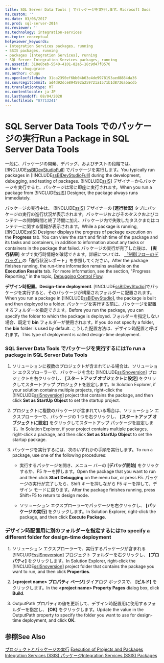 ```yaml
---
title: SQL Server Data Tools | でパッケージを実行します。Microsoft Docs
ms.custom: ''
ms.date: 03/06/2017
ms.prod: sql-server-2014
ms.reviewer: ''
ms.technology: integration-services
ms.topic: conceptual
helpviewer_keywords:
- Integration Services packages, running
- SSIS packages, running
- packages [Integration Services], running
- SQL Server Integration Services packages, running
ms.assetid: 318e6beb-5540-4101-82a5-18c9d47f0570
author: chugugrace
ms.author: chugu
ms.openlocfilehash: 31ca2390ef6bb04b63e4de9978193aed8884da36
ms.sourcegitcommit: ad4d92dce894592a259721a1571b1d8736abacdb
ms.translationtype: MT
ms.contentlocale: ja-JP
ms.lasthandoff: 08/04/2020
ms.locfileid: "87713241"
---
```

# <a name="run-a-package-in-sql-server-data-tools"></a><span data-ttu-id="e9e91-102">SQL Server Data Tools でのパッケージの実行</span><span class="sxs-lookup"><span data-stu-id="e9e91-102">Run a Package in SQL Server Data Tools</span></span>
  <span data-ttu-id="e9e91-103">一般に、パッケージの開発、デバッグ、およびテストの段階では、 [!INCLUDE[ssBIDevStudioFull](../includes/ssbidevstudiofull-md.md)] でパッケージを実行します。</span><span class="sxs-lookup"><span data-stu-id="e9e91-103">You typically run packages in [!INCLUDE[ssBIDevStudioFull](../includes/ssbidevstudiofull-md.md)] during the development, debugging, and testing of packages.</span></span> <span data-ttu-id="e9e91-104">[!INCLUDE[ssIS](../includes/ssis-md.md)] デザイナーからパッケージを実行すると、パッケージは常に即座に実行されます。</span><span class="sxs-lookup"><span data-stu-id="e9e91-104">When you run a package from [!INCLUDE[ssIS](../includes/ssis-md.md)] Designer, the package always runs immediately.</span></span>  
  
 <span data-ttu-id="e9e91-105">パッケージの実行中は、 [!INCLUDE[ssIS](../includes/ssis-md.md)] デザイナーの **[進行状況]** タブにパッケージの実行の進行状況が表示されます。パッケージおよびそのタスクおよびコンテナーの開始時間と終了時間に加え、パッケージ内で失敗したタスクまたはコンテナーに関する情報が表示されます。</span><span class="sxs-lookup"><span data-stu-id="e9e91-105">While a package is running, [!INCLUDE[ssIS](../includes/ssis-md.md)] Designer displays the progress of package execution on the **Progress** tab. You can view the start and finish time of the package and its tasks and containers, in addition to information about any tasks or containers in the package that failed.</span></span> <span data-ttu-id="e9e91-106">パッケージの実行が完了した後は、 **[実行結果]** タブで実行時情報を確認できます。詳細については、 [「制御フローのデバッグ」](control-flow/control-flow.md)の「進行状況レポート」を参照してください。</span><span class="sxs-lookup"><span data-stu-id="e9e91-106">After the package finishes running, the run-time information remains available on the **Execution Results** tab. For more information, see the section, "Progress Reporting," in the topic, [Debugging Control Flow](control-flow/control-flow.md).</span></span>  
  
 <span data-ttu-id="e9e91-107">**デザイン時配置**。</span><span class="sxs-lookup"><span data-stu-id="e9e91-107">**Design-time deployment**.</span></span> <span data-ttu-id="e9e91-108">[!INCLUDE[ssBIDevStudio](../includes/ssbidevstudio-md.md)]でパッケージを実行すると、そのパッケージが構築されフォルダーに配置されます。</span><span class="sxs-lookup"><span data-stu-id="e9e91-108">When you run a package in [!INCLUDE[ssBIDevStudio](../includes/ssbidevstudio-md.md)], the package is built and then deployed to a folder.</span></span> <span data-ttu-id="e9e91-109">パッケージを実行する前に、パッケージを配置するフォルダーを指定できます。</span><span class="sxs-lookup"><span data-stu-id="e9e91-109">Before you run the package, you can specify the folder to which the package is deployed.</span></span> <span data-ttu-id="e9e91-110">フォルダーを指定しない場合、既定で **bin** フォルダーが使用されます。</span><span class="sxs-lookup"><span data-stu-id="e9e91-110">If you do not specify a folder, the **bin** folder is used by default.</span></span> <span data-ttu-id="e9e91-111">こうした配置方法は、デザイン時配置と呼ばれます。</span><span class="sxs-lookup"><span data-stu-id="e9e91-111">This type of deployment is called design-time deployment.</span></span>  
  
### <a name="to-run-a-package-in-sql-server-data-tools"></a><span data-ttu-id="e9e91-112">SQL Server Data Tools でパッケージを実行するには</span><span class="sxs-lookup"><span data-stu-id="e9e91-112">To run a package in SQL Server Data Tools</span></span>  
  
1.  <span data-ttu-id="e9e91-113">ソリューションに複数のプロジェクトが含まれている場合は、ソリューション エクスプローラーで、パッケージを含む [!INCLUDE[ssISnoversion](../includes/ssisnoversion-md.md)] プロジェクトを右クリックし、 **[スタートアップ オブジェクトに設定]** をクリックしてスタートアップ プロジェクトを設定します。</span><span class="sxs-lookup"><span data-stu-id="e9e91-113">In Solution Explorer, if your solution contains multiple projects, right-click the [!INCLUDE[ssISnoversion](../includes/ssisnoversion-md.md)] project that contains the package, and then click **Set as StartUp Object** to set the startup project.</span></span>  
  
2.  <span data-ttu-id="e9e91-114">プロジェクトに複数のパッケージが含まれている場合は、ソリューション エクスプローラーで、パッケージの 1 つを右クリックし、 **[スタートアップ オブジェクトに設定]** をクリックしてスタートアップ パッケージを設定します。</span><span class="sxs-lookup"><span data-stu-id="e9e91-114">In Solution Explorer, if your project contains multiple packages, right-click a package, and then click **Set as StartUp Object** to set the startup package.</span></span>  
  
3.  <span data-ttu-id="e9e91-115">パッケージを実行するには、次のいずれかの手順を実行します。</span><span class="sxs-lookup"><span data-stu-id="e9e91-115">To run a package, use one of the following procedures:</span></span>  
  
    -   <span data-ttu-id="e9e91-116">実行するパッケージを開き、メニュー バーの **[デバッグ開始]** をクリックするか、F5 キーを押します。</span><span class="sxs-lookup"><span data-stu-id="e9e91-116">Open the package that you want to run and then click **Start Debugging** on the menu bar, or press F5.</span></span> <span data-ttu-id="e9e91-117">パッケージの実行が完了したら、Shift キーを押しながら F5 キーを押して、デザイン モードに戻ります。</span><span class="sxs-lookup"><span data-stu-id="e9e91-117">After the package finishes running, press Shift+F5 to return to design mode.</span></span>  
  
    -   <span data-ttu-id="e9e91-118">ソリューション エクスプローラーでパッケージを右クリックし、 **[パッケージの実行]** をクリックします。</span><span class="sxs-lookup"><span data-stu-id="e9e91-118">In Solution Explorer, right-click the package, and then click **Execute Package**.</span></span>  
  
### <a name="to-specify-a-different-folder-for-design-time-deployment"></a><span data-ttu-id="e9e91-119">デザイン時配置用に別のフォルダーを指定するには</span><span class="sxs-lookup"><span data-stu-id="e9e91-119">To specify a different folder for design-time deployment</span></span>  
  
1.  <span data-ttu-id="e9e91-120">ソリューション エクスプローラーで、実行するパッケージが含まれる [!INCLUDE[ssISnoversion](../includes/ssisnoversion-md.md)] プロジェクト フォルダーを右クリックし、 **[プロパティ]** をクリックします。</span><span class="sxs-lookup"><span data-stu-id="e9e91-120">In Solution Explorer, right-click the [!INCLUDE[ssISnoversion](../includes/ssisnoversion-md.md)] project folder that contains the package you want to run, and then click **Properties**.</span></span>  
  
2.  <span data-ttu-id="e9e91-121">**[\<project name> プロパティ ページ]** ダイアログ ボックスで、 **[ビルド]** をクリックします。</span><span class="sxs-lookup"><span data-stu-id="e9e91-121">In the **\<project name> Property Pages** dialog box, click **Build**.</span></span>  
  
3.  <span data-ttu-id="e9e91-122">OutputPath プロパティの値を更新して、デザイン時配置用に使用するフォルダーを指定し、 **[OK]** をクリックします。</span><span class="sxs-lookup"><span data-stu-id="e9e91-122">Update the value in the OutputPath property to specify the folder you want to use for design-time deployment, and click **OK**.</span></span>  
  
## <a name="see-also"></a><span data-ttu-id="e9e91-123">参照</span><span class="sxs-lookup"><span data-stu-id="e9e91-123">See Also</span></span>  
 <span data-ttu-id="e9e91-124">[プロジェクトとパッケージの実行](packages/run-integration-services-ssis-packages.md) </span><span class="sxs-lookup"><span data-stu-id="e9e91-124">[Execution of Projects and Packages](packages/run-integration-services-ssis-packages.md) </span></span>  
 [<span data-ttu-id="e9e91-125">Integration Services &#40;SSIS&#41; パッケージ</span><span class="sxs-lookup"><span data-stu-id="e9e91-125">Integration Services &#40;SSIS&#41; Packages</span></span>](../../2014/integration-services/integration-services-ssis-packages.md)  
  
  

